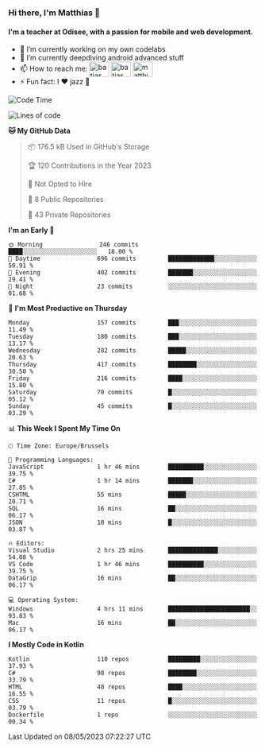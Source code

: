 ### Hi there, I'm Matthias 👋

#### I'm a teacher at Odisee, with a passion for mobile and web development.

- 🔭 I’m currently working on my own codelabs
- 🌱 I’m currently deepdiving android advanced stuff
- 📫 How to reach me: <a href="https://dev.to/batjas" target="_blank"><img align="center" src="https://raw.githubusercontent.com/rahuldkjain/github-profile-readme-generator/master/src/images/icons/Social/devto.svg" alt="batjas" height="30" width="40" /></a>
<a href="https://twitter.com/batjas" target="_blank"><img align="center" src="https://raw.githubusercontent.com/rahuldkjain/github-profile-readme-generator/master/src/images/icons/Social/twitter.svg" alt="batjas" height="30" width="40" /></a>
<a href="https://linkedin.com/in/matthiasdruwé" target="_blank"><img align="center" src="https://raw.githubusercontent.com/rahuldkjain/github-profile-readme-generator/master/src/images/icons/Social/linked-in-alt.svg" alt="matthiasdruwé" height="30" width="40" /></a>
- ⚡ Fun fact: I ❤ jazz 🎷


<!--START_SECTION:waka-->
![Code Time](http://img.shields.io/badge/Code%20Time-711%20hrs%2036%20mins-blue)

![Lines of code](https://img.shields.io/badge/From%20Hello%20World%20I%27ve%20Written-1.5%20million%20lines%20of%20code-blue)

**🐱 My GitHub Data** 

> 📦 176.5 kB Used in GitHub's Storage 
 > 
> 🏆 120 Contributions in the Year 2023
 > 
> 🚫 Not Opted to Hire
 > 
> 📜 8 Public Repositories 
 > 
> 🔑 43 Private Repositories 
 > 
**I'm an Early 🐤** 

```text
🌞 Morning                246 commits         ████░░░░░░░░░░░░░░░░░░░░░   18.00 % 
🌆 Daytime                696 commits         █████████████░░░░░░░░░░░░   50.91 % 
🌃 Evening                402 commits         ███████░░░░░░░░░░░░░░░░░░   29.41 % 
🌙 Night                  23 commits          ░░░░░░░░░░░░░░░░░░░░░░░░░   01.68 % 
```
📅 **I'm Most Productive on Thursday** 

```text
Monday                   157 commits         ███░░░░░░░░░░░░░░░░░░░░░░   11.49 % 
Tuesday                  180 commits         ███░░░░░░░░░░░░░░░░░░░░░░   13.17 % 
Wednesday                282 commits         █████░░░░░░░░░░░░░░░░░░░░   20.63 % 
Thursday                 417 commits         ████████░░░░░░░░░░░░░░░░░   30.50 % 
Friday                   216 commits         ████░░░░░░░░░░░░░░░░░░░░░   15.80 % 
Saturday                 70 commits          █░░░░░░░░░░░░░░░░░░░░░░░░   05.12 % 
Sunday                   45 commits          █░░░░░░░░░░░░░░░░░░░░░░░░   03.29 % 
```


📊 **This Week I Spent My Time On** 

```text
🕑︎ Time Zone: Europe/Brussels

💬 Programming Languages: 
JavaScript               1 hr 46 mins        ██████████░░░░░░░░░░░░░░░   39.75 % 
C#                       1 hr 14 mins        ███████░░░░░░░░░░░░░░░░░░   27.85 % 
CSHTML                   55 mins             █████░░░░░░░░░░░░░░░░░░░░   20.71 % 
SQL                      16 mins             ██░░░░░░░░░░░░░░░░░░░░░░░   06.17 % 
JSON                     10 mins             █░░░░░░░░░░░░░░░░░░░░░░░░   03.87 % 

🔥 Editors: 
Visual Studio            2 hrs 25 mins       ██████████████░░░░░░░░░░░   54.08 % 
VS Code                  1 hr 46 mins        ██████████░░░░░░░░░░░░░░░   39.75 % 
DataGrip                 16 mins             ██░░░░░░░░░░░░░░░░░░░░░░░   06.17 % 

💻 Operating System: 
Windows                  4 hrs 11 mins       ███████████████████████░░   93.83 % 
Mac                      16 mins             ██░░░░░░░░░░░░░░░░░░░░░░░   06.17 % 
```

**I Mostly Code in Kotlin** 

```text
Kotlin                   110 repos           █████████░░░░░░░░░░░░░░░░   37.93 % 
C#                       98 repos            ████████░░░░░░░░░░░░░░░░░   33.79 % 
HTML                     48 repos            ████░░░░░░░░░░░░░░░░░░░░░   16.55 % 
CSS                      11 repos            █░░░░░░░░░░░░░░░░░░░░░░░░   03.79 % 
Dockerfile               1 repo              ░░░░░░░░░░░░░░░░░░░░░░░░░   00.34 % 
```




 Last Updated on 08/05/2023 07:22:27 UTC
<!--END_SECTION:waka-->
